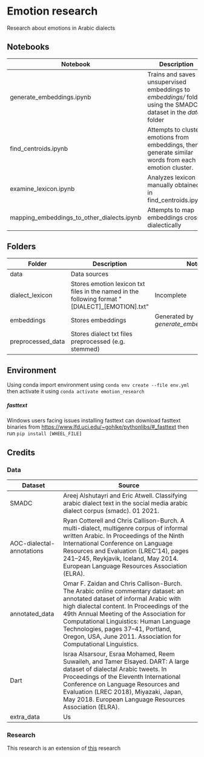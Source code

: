 # Emotion research

Research about emotions in Arabic dialects

## Notebooks

| **Notebook**                               | **Description**                                                                                               | **Notes**                                      |
|--------------------------------------------|---------------------------------------------------------------------------------------------------------------|------------------------------------------------|
| generate_embeddings.ipynb                  | Trains and saves unsupervised embeddings to _embeddings/_ folder using the SMADC dataset in the _data_ folder |                                                |
| find_centroids.ipynb                       | Attempts to cluster emotions from embeddings, then generate similar words from each emotion cluster.          | Requires running generate_embeddings.ipynb     |
| examine_lexicon.ipynb                      | Analyzes lexicon manually obtained in find_centroids.ipynb                                                    |                                                |
| mapping_embeddings_to_other_dialects.ipynb | Attempts to map embeddings cross dialectically                                                                | Is not supported by the environment in env.yml |
## Folders

| Folder            | Description                                                                                     | Notes                                    |
|-------------------|-------------------------------------------------------------------------------------------------|------------------------------------------|
| data              | Data sources                                                                                    |                                          |
| dialect_lexicon   | Stores emotion lexicon txt files in the named in the following format "[DIALECT]_[EMOTION].txt" | Incomplete                               |
| embeddings        | Stores embeddings                                                                               | Generated by _generate_embeddings.ipynb_ |
| preprocessed_data | Stores dialect txt files preprocessed (e.g. stemmed)                                            |                                          |


## Environment

Using conda import environment using ```conda env create --file env.yml``` then activate it using ```conda activate emotion_research```

##### fasttext

Windows users facing issues installing fasttext can download fasttext binaries from https://www.lfd.uci.edu/~gohlke/pythonlibs/#_fasttext then run ```pip install [WHEEL_FILE]```

## Credits

### Data

| **Dataset**               | **Source**                                                                                                                                                                                                                                                                                                                                                             |
|---------------------------|------------------------------------------------------------------------------------------------------------------------------------------------------------------------------------------------------------------------------------------------------------------------------------------------------------------------------------------------------------------------|
| SMADC                     | Areej Alshutayri and Eric Atwell. Classifying arabic dialect text in the social media arabic dialect corpus (smadc). 01 2021.                                                                                                                                                                                                                                          |
| AOC-dialectal-annotations | Ryan Cotterell and Chris Callison-Burch. A multi-dialect, multigenre corpus of informal written Arabic. In Proceedings of the Ninth International Conference on Language Resources and Evaluation (LREC’14), pages 241–245, Reykjavik, Iceland, May 2014. European Language Resources Association (ELRA).                                                              |
| annotated_data            | Omar F. Zaidan and Chris Callison-Burch. The Arabic online commentary dataset: an annotated dataset of informal Arabic with high dialectal content. In Proceedings of the 49th Annual Meeting of the Association for Computational Linguistics: Human Language Technologies, pages 37–41, Portland, Oregon, USA, June 2011. Association for Computational Linguistics. |
| Dart                      | Israa Alsarsour, Esraa Mohamed, Reem Suwaileh, and Tamer Elsayed. DART: A large dataset of dialectal Arabic tweets. In Proceedings of the Eleventh International Conference on Language Resources and Evaluation (LREC 2018), Miyazaki, Japan, May 2018. European Language Resources Association (ELRA).                                                               |
| extra_data                | Us                                                                                                                                                                                                                                                                                                                                                                     |

### Research

This research is an extension of [this](https://github.com/d7miiZ/Dialect-Graduation-Project) research
